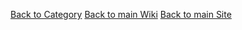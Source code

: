 [Back to Category](index.md)
[Back to main Wiki](https://thedutchmc.nl/wiki)
[Back to main Site](https://thedutchmc.nl)